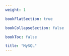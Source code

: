 ```yaml
---
weight: 1

bookFlatSection: true

bookCollapseSection: false

bookToc: false

title: "MySQL"
---
```


